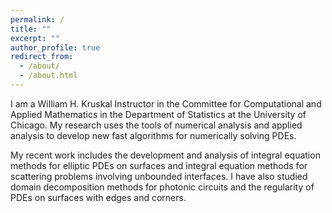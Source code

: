 ```yaml
---
permalink: /
title: ""
excerpt: ""
author_profile: true
redirect_from: 
  - /about/
  - /about.html
---
```


I am a William H. Kruskal Instructor in the Committee for Computational and Applied Mathematics in the Department of Statistics at the University of Chicago. My research uses the tools of numerical analysis and applied analysis to develop new fast algorithms for numerically solving PDEs. 

My recent work includes the development and analysis of integral equation methods for elliptic PDEs on surfaces and integral equation methods for scattering problems involving unbounded interfaces. I have also studied domain decomposition methods for photonic circuits and the regularity of PDEs on surfaces with edges and corners.
